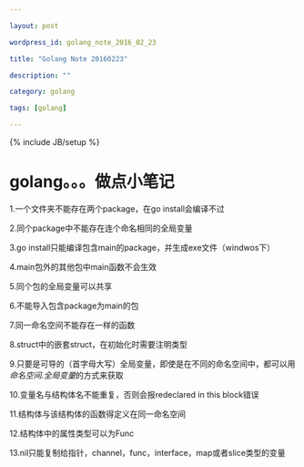 ```yaml
---

layout: post

wordpress_id: golang_note_2016_02_23

title: "Golang Note 20160223"

description: ""

category: golang

tags: [golang]

---
```


{% include JB/setup %}



# golang。。。做点小笔记



1.一个文件夹不能存在两个package，在go install会编译不过

2.同个package中不能存在连个命名相同的全局变量

3.go install只能编译包含main的package，并生成exe文件（windwos下）

4.main包外的其他包中main函数不会生效

5.同个包的全局变量可以共享

6.不能导入包含package为main的包

7.同一命名空间不能存在一样的函数

8.struct中的嵌套struct，在初始化时需要注明类型

9.只要是可导的（首字母大写）全局变量，即使是在不同的命名空间中，都可以用*命名空间.全局变量*的方式来获取

10.变量名与结构体名不能重复，否则会报redeclared in this block错误

11.结构体与该结构体的函数得定义在同一命名空间

12.结构体中的属性类型可以为Func

13.nil只能复制给指针，channel，func，interface，map或者slice类型的变量
